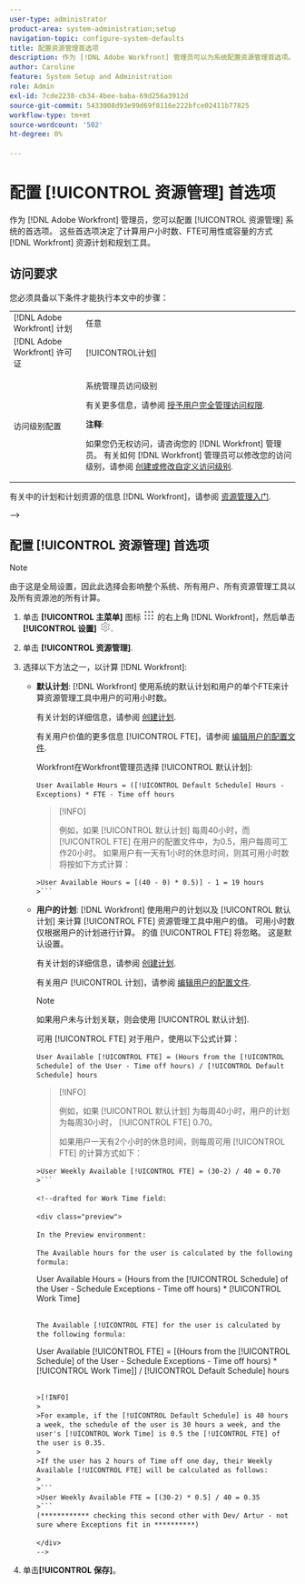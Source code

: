 ```yaml
---
user-type: administrator
product-area: system-administration;setup
navigation-topic: configure-system-defaults
title: 配置资源管理首选项
description: 作为 [!DNL Adobe Workfront] 管理员可以为系统配置资源管理首选项。 这些资源管理首选项决定了如何为 [!DNL Workfront] 资源计划和规划工具。
author: Caroline
feature: System Setup and Administration
role: Admin
exl-id: 7cde2238-cb34-4bee-baba-69d256a3912d
source-git-commit: 5433008d93e99d69f8116e222bfce02411b77825
workflow-type: tm+mt
source-wordcount: '502'
ht-degree: 0%

---
```


# 配置 [!UICONTROL 资源管理] 首选项

<!--Linked to lots of articles for resource planning and LINKED TO CONTEXT SENSITIVE HELP - DO NOT CHANGE OR REMOVE!</p>
Edit the first part, once they add more settings in the Res Management Preferences - right now, only the FTE calculation is the
-->

<!--drafted for Work time field: <span class="preview">The highlighted information on this page refers to functionality not yet generally available. It is available only in the Preview environment.</span> -->

作为 [!DNL Adobe Workfront] 管理员，您可以配置 [!UICONTROL 资源管理] 系统的首选项。 这些首选项决定了计算用户小时数、FTE可用性或容量的方式 [!DNL Workfront] 资源计划和规划工具。

## 访问要求

<!--drafted for P&P:

<table style="table-layout:auto"> 
 <col> 
 <col> 
 <tbody> 
  <tr> 
   <td role="rowheader">[!DNL Adobe Workfront] plan</td> 
   <td>Any</td> 
  </tr> 
  <tr> 
   <td role="rowheader">[!DNL Adobe Workfront] license</td> 
   <td>
   <p>Current license: [!UICONTROL Standard]</p>
   
   Or
   
   <p>Legacy license: [!UICONTROL Plan]</p></td> 
  </tr> 
  <tr> 
   <td role="rowheader">Access level configurations</td> 
   <td> <p>System Administrator access level</p> <p>For more information, see <a href="../../../administration-and-setup/add-users/configure-and-grant-access/grant-a-user-full-administrative-access.md" class="MCXref xref">Grant a user full administrative access</a>.</p> <p><b>NOTE</b>: 
   
   If you still don't have access, ask your [!DNL Workfront] administrator if they set additional restrictions in your access level. For information on how a [!DNL Workfront] administrator can modify your access level, see <a href="../../../administration-and-setup/add-users/configure-and-grant-access/create-modify-access-levels.md" class="MCXref xref">Create or modify custom access levels</a>.</p> </td> 
  </tr> 
 </tbody> 
</table>
-->

您必须具备以下条件才能执行本文中的步骤：

<table style="table-layout:auto"> 
 <col> 
 <col> 
 <tbody> 
  <tr> 
   <td role="rowheader">[!DNL Adobe Workfront] 计划</td> 
   <td>任意</td> 
  </tr> 
  <tr> 
   <td role="rowheader">[!DNL Adobe Workfront] 许可证</td> 
   <td>[!UICONTROL计划]</td> 
  </tr> 
  <tr> 
   <td role="rowheader">访问级别配置</td> 
   <td> <p>系统管理员访问级别</p> <p>有关更多信息，请参阅 <a href="../../../administration-and-setup/add-users/configure-and-grant-access/grant-a-user-full-administrative-access.md" class="MCXref xref">授予用户完全管理访问权限</a>.</p> <p><b>注释</b>:

如果您仍无权访问，请咨询您的 [!DNL Workfront] 管理员。 有关如何 [!DNL Workfront] 管理员可以修改您的访问级别，请参阅 <a href="../../../administration-and-setup/add-users/configure-and-grant-access/create-modify-access-levels.md" class="MCXref xref">创建或修改自定义访问级别</a>.</p> </td>
</tr> 
 </tbody> 
</table>

<!--drafted for Work time field: 

## Information taken into account when calculating user's capacity

When calculating a user's capacity, Workfront takes into account the following information:

* The number of scheduled hours, as defined in either the Schedule of the user or the Workfront system's [!UICONTROL Default Schedule]
* [!UICONTROL Schedule] [!UICONTROL Exceptions] (depending on which [!UICONTROL Schedule] is used, it can be the exceptions of the user's schedule, or those associated with the [!DNL Workfront] [!UICONTROL Default Schedule])
* User's time off
* The value of the Full Time Equivalent ([!UICONTROL FTE]) of the user or that of the [!DNL Workfront] system. The [!UICONTROL FTE] equals 1 when the user works full time, as defined in the schedule. 

<!-drafted for Work Time field  

* <span class="preview">The value of [!UICONTROL Work Time] for the user which refers to time that the user spends on project-related work. This does not include overhead time, like meetings and training. The [!UICONTROL Work Time] equals 1 when the user is available for work the entire time as indicated by the [!UICONTROL FTE] or the schedule, which means they don't spend any time in non-project-related work like meetings or trainings.</span>

-->

有关中的计划和计划资源的信息 [!DNL Workfront]，请参阅 [资源管理入门](../../../resource-mgmt/resource-mgmt-overview/get-started-resource-management.md).

—>

## 配置 [!UICONTROL 资源管理] 首选项

>[!NOTE]
>
>由于这是全局设置，因此此选择会影响整个系统、所有用户、所有资源管理工具以及所有资源池的所有计算。

1. 单击 **[!UICONTROL 主菜单]** 图标 ![](assets/main-menu-icon.png) 的右上角 [!DNL Workfront]，然后单击 **[!UICONTROL 设置]** ![](assets/gear-icon-settings.png).
1. 单击 **[!UICONTROL 资源管理]**.
1. 选择以下方法之一，以计算 [!DNL Workfront]:

   * **默认计划**: [!DNL Workfront] 使用系统的默认计划和用户的单个FTE来计算资源管理工具中用户的可用小时数。

      有关计划的详细信息，请参阅 [创建计划](../../../administration-and-setup/set-up-workfront/configure-timesheets-schedules/create-schedules.md).

      有关用户价值的更多信息 [!UICONTROL FTE]，请参阅  [编辑用户的配置文件](../../../administration-and-setup/add-users/create-and-manage-users/edit-a-users-profile.md).

      Workfront在Workfront管理员选择 [!UICONTROL 默认计划]:

      <!--drafted for Work Time field:
      In the Production environment: 
      -->

      ```
      User Available Hours = ([!UICONTROL Default Schedule] Hours - Exceptions) * FTE - Time off hours
      ```

      >[!INFO]
      >
      > 例如，如果 [!UICONTROL 默认计划] 每周40小时，而 [!UICONTROL FTE] 在用户的配置文件中，为0.5，用户每周可工作20小时。
      >如果用户有一天有1小时的休息时间，则其可用小时数将按如下方式计算：
      >
      >
      ```
      >User Available Hours = [(40 - 0) * 0.5)] - 1 = 19 hours
      >```
   <!--drafted for Work Time field

      <div class="preview">
      
      In the Preview environment: 

      ```
      User Available Hours = [([!UICONTROL Default Schedule] Hours - [!UICONTROL Exceptions]) * [!UICONTROL FTE] - Time off hours] * Work Time
      ```

      >[!INFO]
      >
      >For example, if the Default Schedule is 40 hours a week,  the FTE in the profile of the user is 0.5, the user has 1 hour of Time off one day, and the [!UICONTROL Work Time] in the profile of the user is 0.5, the user is available for actual project work for 9.5 hours a week.
      >
      >If the user has 1 hour of Time off one day, their Available Hours will be calculated as follows:
      >
      >```
      >User Available Hours = [(40 - 0) * 0.5) - 1] * 0.5 = 9.5 hours
      >```

      </div>

   -->

   <!--      
      <li data-mc-conditions="QuicksilverOrClassic.Draft mode"><p>In the Production environment: (NOTE: this is the old way it was working, before the 22.2 release)</p><p><code>User Available Hours = (Default Schedule Hours - (Schedule Exceptions + Time off hours)) * User FTE value</code></p>      
      <div class="example" data-mc-autonum="<b>Example: </b>">      
      <span class="autonumber"><span><b>Example: </b></span></span>      
      <div>      
      <p>For example, if the Default Schedule is 40 hours a week and the FTE in the profile of the user is 0.5, the user is available to work for 20 hours a week.</p>      
      <p>If the user has 1 hour of Time off one day, their Available Hours will be calculated as follows:</p>      
      <p><code>User Daily Available Hours = (40 - 1)* 0.5 = 19.5 hours</code></p>      
      </div>      
      </div></li>      
      -->

   * **用户的计划**: [!DNL Workfront] 使用用户的计划以及 [!UICONTROL 默认计划] 来计算 [!UICONTROL FTE] 资源管理工具中用户的值。 可用小时数仅根据用户的计划进行计算。 的值 [!UICONTROL FTE] 将忽略。 这是默认设置。

      有关计划的详细信息，请参阅 [创建计划](../../../administration-and-setup/set-up-workfront/configure-timesheets-schedules/create-schedules.md).

      有关用户 [!UICONTROL 计划]，请参阅  [编辑用户的配置文件](../../../administration-and-setup/add-users/create-and-manage-users/edit-a-users-profile.md).

      >[!NOTE]
      >
      >如果用户未与计划关联，则会使用 [!UICONTROL 默认计划].

      <!--drafted for Work Time field:
      In the Production environment: 
      -->

      可用 [!UICONTROL FTE] 对于用户，使用以下公式计算：

      ```
      User Available [!UICONTROL FTE] = (Hours from the [!UICONTROL Schedule] of the User - Time off hours) / [!UICONTROL Default Schedule] hours
      ```

      >[!INFO]
      >
      >例如，如果 [!UICONTROL 默认计划] 为每周40小时，用户的计划为每周30小时， [!UICONTROL FTE] 0.70。
      >  
      >如果用户一天有2个小时的休息时间，则每周可用 [!UICONTROL FTE] 的计算方式如下：
      > 
      >
      ```
      >User Weekly Available [!UICONTROL FTE] = (30-2) / 40 = 0.70
      >```

      <!--drafted for Work Time field:

      <div class="preview">

      In the Preview environment: 
      
      The Available hours for the user is calculated by the following formula:

      ```
      User Available Hours = (Hours from the [!UICONTROL Schedule] of the User - Schedule Exceptions - Time off hours) * [!UICONTROL Work Time]
      ```    

      The Available [!UICONTROL FTE] for the user is calculated by the following formula:

      ```
      User Available [!UICONTROL FTE] = [(Hours from the [!UICONTROL Schedule] of the User - Schedule Exceptions - Time off hours) * [!UICONTROL Work Time]] / [!UICONTROL Default Schedule] hours
      ```

      >[!INFO]
      >
      >For example, if the [!UICONTROL Default Schedule] is 40 hours a week, the schedule of the user is 30 hours a week, and the user's [!UICONTROL Work Time] is 0.5 the [!UICONTROL FTE] of the user is 0.35.
      >
      >If the user has 2 hours of Time off one day, their Weekly Available [!UICONTROL FTE] will be calculated as follows:
      >
      >```
      >User Weekly Available FTE = [(30-2) * 0.5] / 40 = 0.35
      >```
      (************ checking this second other with Dev/ Artur - not sure where Exceptions fit in **********)

      </div>
      -->
1. 单击&#x200B;**[!UICONTROL 保存]**。
